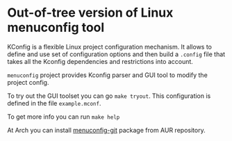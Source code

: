 # Out-of-tree version of Linux menuconfig tool

KConfig is a flexible Linux project configuration mechanism. It allows to
define and use set of configuration options and then build a `.config` file
that takes all the Kconfig dependencies and restrictions into account.

`menuconfig` project provides Kconfig parser and GUI tool to modify the project config.

To try out the GUI toolset you can go `make tryout`. This configuration is defined in the file `example.mconf`.

To get more info you can run `make help`

At Arch you can install [menuconfig-git](https://aur.archlinux.org/packages/menuconfig-git/) package
from AUR repository.
